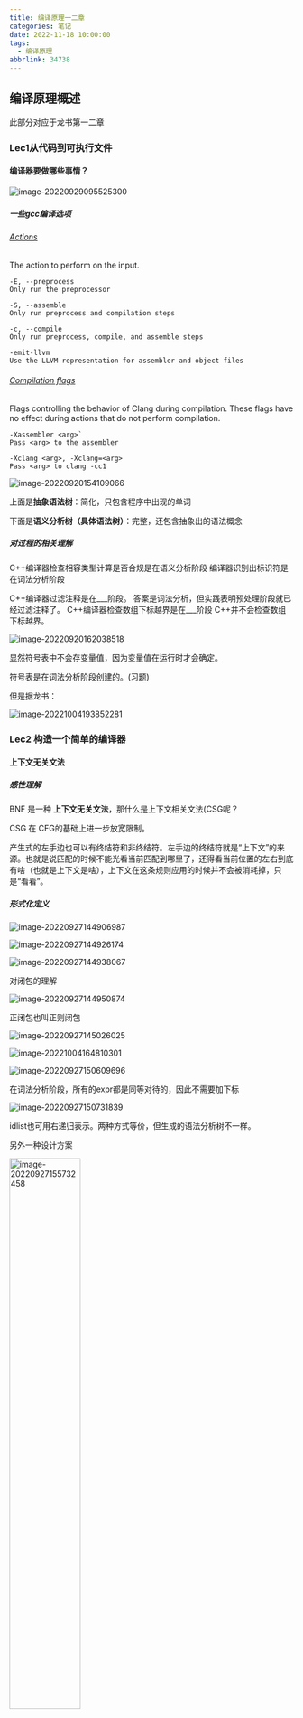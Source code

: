 ```yaml
---
title: 编译原理一二章
categories: 笔记
date: 2022-11-18 10:00:00
tags:
  - 编译原理
abbrlink: 34738
---
```

## 编译原理概述

<p class="note note-info">此部分对应于龙书第一二章</p>

### Lec1从代码到可执行文件

#### 编译器要做哪些事情？

![image-20220929095525300](https://raw.githubusercontent.com/Lunaticsky-tql/blog_article_resources/main/%E7%BC%96%E8%AF%91%E5%8E%9F%E7%90%86%E4%B8%80%E4%BA%8C%E7%AB%A0/20221008190733227216_229_image-20220929095525300.png)

##### 一些gcc编译选项

###### [Actions](https://clang.llvm.org/docs/ClangCommandLineReference.html#id6)

The action to perform on the input.

```shell
-E, --preprocess
Only run the preprocessor

-S, --assemble
Only run preprocess and compilation steps

-c, --compile
Only run preprocess, compile, and assemble steps

-emit-llvm
Use the LLVM representation for assembler and object files
```

###### [Compilation flags](https://clang.llvm.org/docs/ClangCommandLineReference.html#id7)

Flags controlling the behavior of Clang during compilation. These flags have no effect during actions that do not perform compilation.

```shell
-Xassembler <arg>`
Pass <arg> to the assembler

-Xclang <arg>, -Xclang=<arg>
Pass <arg> to clang -cc1
```



![image-20220920154109066](https://raw.githubusercontent.com/Lunaticsky-tql/blog_article_resources/main/%E7%BC%96%E8%AF%91%E5%8E%9F%E7%90%86%E4%B8%80%E4%BA%8C%E7%AB%A0/20221008190735472529_960_image-20220920154109066.png)

上面是**抽象语法树**：简化，只包含程序中出现的单词

下面是**语义分析树（具体语法树）**：完整，还包含抽象出的语法概念

##### 对过程的相关理解

<p class="note note-info">C++编译器检查相容类型计算是否合规是在语义分析阶段
编译器识别出标识符是在词法分析阶段</p>

<p class="note note-warning">C++编译器过滤注释是在___阶段。
答案是词法分析，但实践表明预处理阶段就已经过滤注释了。
C++编译器检查数组下标越界是在___阶段
C++并不会检查数组下标越界。</p>

![image-20220920162038518](https://raw.githubusercontent.com/Lunaticsky-tql/blog_article_resources/main/%E7%BC%96%E8%AF%91%E5%8E%9F%E7%90%86%E4%B8%80%E4%BA%8C%E7%AB%A0/20221008190736776341_330_image-20220920162038518.png)

显然符号表中不会存变量值，因为变量值在运行时才会确定。

<p class="note note-info">符号表是在词法分析阶段创建的。(习题)</p>

但是据龙书：

![image-20221004193852281](https://raw.githubusercontent.com/Lunaticsky-tql/blog_article_resources/main/%E7%BC%96%E8%AF%91%E5%8E%9F%E7%90%86%E4%B8%80%E4%BA%8C%E7%AB%A0/20221008190738941427_725_image-20221004193852281.png)

### Lec2 构造一个简单的编译器

#### 上下文无关文法

##### 感性理解

BNF 是一种 **上下文无关文法**，那什么是上下文相关文法(CSG呢？

CSG 在 CFG的基础上进一步放宽限制。

产生式的左手边也可以有终结符和非终结符。左手边的终结符就是“上下文”的来源。也就是说匹配的时候不能光看当前匹配到哪里了，还得看当前位置的左右到底有啥（也就是上下文是啥），上下文在这条规则应用的时候并不会被消耗掉，只是“看看”。

##### 形式化定义

![image-20220927144906987](https://raw.githubusercontent.com/Lunaticsky-tql/blog_article_resources/main/%E7%BC%96%E8%AF%91%E5%8E%9F%E7%90%86%E4%B8%80%E4%BA%8C%E7%AB%A0/20221008190740496671_209_image-20220927144906987.png)



![image-20220927144926174](https://raw.githubusercontent.com/Lunaticsky-tql/blog_article_resources/main/%E7%BC%96%E8%AF%91%E5%8E%9F%E7%90%86%E4%B8%80%E4%BA%8C%E7%AB%A0/20221008190741666990_453_image-20220927144926174.png)

![image-20220927144938067](https://raw.githubusercontent.com/Lunaticsky-tql/blog_article_resources/main/%E7%BC%96%E8%AF%91%E5%8E%9F%E7%90%86%E4%B8%80%E4%BA%8C%E7%AB%A0/20221008190742819758_795_image-20220927144938067.png)

对闭包的理解

![image-20220927144950874](https://raw.githubusercontent.com/Lunaticsky-tql/blog_article_resources/main/%E7%BC%96%E8%AF%91%E5%8E%9F%E7%90%86%E4%B8%80%E4%BA%8C%E7%AB%A0/20221008190743880629_933_image-20220927144950874.png)

正闭包也叫正则闭包

![image-20220927145026025](https://raw.githubusercontent.com/Lunaticsky-tql/blog_article_resources/main/%E7%BC%96%E8%AF%91%E5%8E%9F%E7%90%86%E4%B8%80%E4%BA%8C%E7%AB%A0/20221008190746344914_185_image-20220927145026025.png)

![image-20221004164810301](https://raw.githubusercontent.com/Lunaticsky-tql/blog_article_resources/main/%E7%BC%96%E8%AF%91%E5%8E%9F%E7%90%86%E4%B8%80%E4%BA%8C%E7%AB%A0/20221008190747551802_775_image-20221004164810301.png)

![image-20220927150609696](https://raw.githubusercontent.com/Lunaticsky-tql/blog_article_resources/main/%E7%BC%96%E8%AF%91%E5%8E%9F%E7%90%86%E4%B8%80%E4%BA%8C%E7%AB%A0/20221008190748466161_250_image-20220927150609696.png)

在词法分析阶段，所有的expr都是同等对待的，因此不需要加下标

![image-20220927150731839](https://raw.githubusercontent.com/Lunaticsky-tql/blog_article_resources/main/%E7%BC%96%E8%AF%91%E5%8E%9F%E7%90%86%E4%B8%80%E4%BA%8C%E7%AB%A0/20221008190749626754_765_image-20220927150731839.png)

idlist也可用右递归表示。两种方式等价，但生成的语法分析树不一样。

另外一种设计方案

<img src="https://raw.githubusercontent.com/Lunaticsky-tql/blog_article_resources/main/%E7%BC%96%E8%AF%91%E5%8E%9F%E7%90%86%E4%B8%80%E4%BA%8C%E7%AB%A0/20221008190750857129_584_image-20220927155732458.png" alt="image-20220927155732458" width="50%" height="50%" />

##### 二义性语法和非二义性语法

非二义性语法

![image-20220927154102321](https://raw.githubusercontent.com/Lunaticsky-tql/blog_article_resources/main/%E7%BC%96%E8%AF%91%E5%8E%9F%E7%90%86%E4%B8%80%E4%BA%8C%E7%AB%A0/20221008190751862164_535_image-20220927154102321.png)

<img src="https://raw.githubusercontent.com/Lunaticsky-tql/blog_article_resources/main/%E7%BC%96%E8%AF%91%E5%8E%9F%E7%90%86%E4%B8%80%E4%BA%8C%E7%AB%A0/20221008190753296213_768_image-20220927154131189.png" alt="image-20220927154131189" width="50%" height="50%" />

采用二义性语法，则会产生歧义问题，同一段代码在不同编译器上产生不一样的结果，显然是我们不想看到的

![image-20220927154314035](https://raw.githubusercontent.com/Lunaticsky-tql/blog_article_resources/main/%E7%BC%96%E8%AF%91%E5%8E%9F%E7%90%86%E4%B8%80%E4%BA%8C%E7%AB%A0/20221008190754314719_452_image-20220927154314035.png)

但是在一定的场合下，通过设计合理的语法分析算法，我们是容许一定的二义性的，因为可以减小语法分析树的复杂性。

文法左递归，体现出运算符左结合，右递归则是右结合。

一个右结合的例子

<img src="https://raw.githubusercontent.com/Lunaticsky-tql/blog_article_resources/main/%E7%BC%96%E8%AF%91%E5%8E%9F%E7%90%86%E4%B8%80%E4%BA%8C%E7%AB%A0/20221008190755524185_246_image-20220927155426816.png" alt="image-20220927155426816" width="50%" height="50%" />

![image-20220927161055294](https://raw.githubusercontent.com/Lunaticsky-tql/blog_article_resources/main/%E7%BC%96%E8%AF%91%E5%8E%9F%E7%90%86%E4%B8%80%E4%BA%8C%E7%AB%A0/20221008190756637988_463_image-20220927161055294.png)

注意：不要跳级！左结合的，且从左往右替换。

##### 练习

###### 推导练习

![image-20220927161040537](https://raw.githubusercontent.com/Lunaticsky-tql/blog_article_resources/main/%E7%BC%96%E8%AF%91%E5%8E%9F%E7%90%86%E4%B8%80%E4%BA%8C%E7%AB%A0/20221008190758243317_959_image-20220927161040537.png)

![image-20220928164050330](https://raw.githubusercontent.com/Lunaticsky-tql/blog_article_resources/main/%E7%BC%96%E8%AF%91%E5%8E%9F%E7%90%86%E4%B8%80%E4%BA%8C%E7%AB%A0/20221008190759789619_359_image-20220928164050330.png)

![image-20220928164220732](https://raw.githubusercontent.com/Lunaticsky-tql/blog_article_resources/main/%E7%BC%96%E8%AF%91%E5%8E%9F%E7%90%86%E4%B8%80%E4%BA%8C%E7%AB%A0/20221008190801270074_244_image-20220928164220732.png)

1. S -> 0 S 1 | 0 1
2. S -> + S S | - S S | a
3. S -> S ( S ) S | ε
4. S -> a S b S | b S a S | ε

生成的语言：

1. L = {0<sup>n</sup>1<sup>n</sup> | n>=1}

2. L = {支持加法和减法的表达式的前缀表达形式}

3. L = {匹配括号的任意排列和嵌套的括号串，包括 ε}

   ()() (()())等

   有二义性：

   ![2.2.3-3](https://raw.githubusercontent.com/Lunaticsky-tql/blog_article_resources/main/%E7%BC%96%E8%AF%91%E5%8E%9F%E7%90%86%E4%B8%80%E4%BA%8C%E7%AB%A0/20221025232537498298_547_2.2.3-3.png)

4. L = {数量相同的a和b组成的符号串，包括 ε}

<p class="note note-warning">一个文法有二义性不一定就有两个推导！但一定有两课语法树</p>



[证明语法具有二义性的方法](https://blog.csdn.net/severestcritic/article/details/109816062?spm=1001.2101.3001.6661.1&utm_medium=distribute.pc_relevant_t0.none-task-blog-2%7Edefault%7ECTRLIST%7ERate-1-109816062-blog-88792616.pc_relevant_aa&depth_1-utm_source=distribute.pc_relevant_t0.none-task-blog-2%7Edefault%7ECTRLIST%7ERate-1-109816062-blog-88792616.pc_relevant_aa&utm_relevant_index=1)

###### 构建练习

①

通常左递归对应左结合，右递归对应右结合。

比如对于标识符列表：

1.  list -> list , id | id
2.  list -> id , list | id

1是左结合的，2是右结合的。

②

1. 证明：用下面文法生成的所有二进制串的值都能被3整除。`

   num -> 11 | 1001 | num 0 | num num

   符合该文法的二进制串一定是由任意数量的 11，1001 和 0 组成的最左位不为0的序列

   该序列的十进制和为：
   $$
   sum =\Sigma_n\left(2^1+2^0\right) *2^n+\Sigma_m\left(2^3+2^0\right) * 2^m\\
   =\Sigma_n 3*2^n+\Sigma_m 9 * 2^m
   $$
   

   显然是能被3整除的

2. 上面的文法是否能生成所有能被3整除的二进制串？

   不能。二进制串10101，数值为21，可被3整除，但无法由文法推导出。


#### 语法制导翻译

构造翻译模式，中缀->后缀
构造9-5+2的带语义动作的语法分析树，即输出其后缀表达式95-2+

![image-20220927164002512](https://raw.githubusercontent.com/Lunaticsky-tql/blog_article_resources/main/%E7%BC%96%E8%AF%91%E5%8E%9F%E7%90%86%E4%B8%80%E4%BA%8C%E7%AB%A0/20221008190802895392_835_image-20220927164002512.png)

按深度优先遍历即可打印（翻译）出后缀表达式

#### 语法分析

![image-20221004152318374](https://raw.githubusercontent.com/Lunaticsky-tql/blog_article_resources/main/%E7%BC%96%E8%AF%91%E5%8E%9F%E7%90%86%E4%B8%80%E4%BA%8C%E7%AB%A0/20221008190804367395_700_image-20221004152318374.png)

##### 自顶向下构造

###### 平凡算法：扫描输入分析

![image-20221004153229852](https://raw.githubusercontent.com/Lunaticsky-tql/blog_article_resources/main/%E7%BC%96%E8%AF%91%E5%8E%9F%E7%90%86%E4%B8%80%E4%BA%8C%E7%AB%A0/20221008190808051693_827_image-20221004153229852.png)

###### 优化：预测分析

![image-20221004152448359](https://raw.githubusercontent.com/Lunaticsky-tql/blog_article_resources/main/%E7%BC%96%E8%AF%91%E5%8E%9F%E7%90%86%E4%B8%80%E4%BA%8C%E7%AB%A0/20221008190811525061_463_image-20221004152448359.png)

$lookahead$在构造编译器的时候就可以完成。

实例分析

![image-20221004152827769](https://raw.githubusercontent.com/Lunaticsky-tql/blog_article_resources/main/%E7%BC%96%E8%AF%91%E5%8E%9F%E7%90%86%E4%B8%80%E4%BA%8C%E7%AB%A0/20221008190813022183_796_image-20221004152827769.png)

对于$simple$类似构造方法。

$lookahead$怎么构造？

![image-20221004153753520](https://raw.githubusercontent.com/Lunaticsky-tql/blog_article_resources/main/%E7%BC%96%E8%AF%91%E5%8E%9F%E7%90%86%E4%B8%80%E4%BA%8C%E7%AB%A0/20221008190816136501_201_image-20221004153753520.png)

总体思路是什么，还有什么问题？

![image-20221004154007046](https://raw.githubusercontent.com/Lunaticsky-tql/blog_article_resources/main/%E7%BC%96%E8%AF%91%E5%8E%9F%E7%90%86%E4%B8%80%E4%BA%8C%E7%AB%A0/20221008190818280251_227_image-20221004154007046.png)

##### 左递归问题

针对上面的预测分析法，我们发现：左递归会导致递归下降程序无限循环以及预测分析法的失效。

```c
void A(){
    switch(lookahead){
        case a:
            A();match(a);break;
        case b:
            match(b):break;
        default:
            report("syntax error")
    }
}
```

![image-20221004160548627](https://raw.githubusercontent.com/Lunaticsky-tql/blog_article_resources/main/%E7%BC%96%E8%AF%91%E5%8E%9F%E7%90%86%E4%B8%80%E4%BA%8C%E7%AB%A0/20221008190819993463_865_image-20221004160548627.png)

怎么消除？

固定的算法：

![image-20221004160612826](https://raw.githubusercontent.com/Lunaticsky-tql/blog_article_resources/main/%E7%BC%96%E8%AF%91%E5%8E%9F%E7%90%86%E4%B8%80%E4%BA%8C%E7%AB%A0/20221008190821656013_971_image-20221004160612826.png)

理解：$A=\beta \alpha \alpha ...$

采用右递归进行翻译

![image-20221004161628877](https://raw.githubusercontent.com/Lunaticsky-tql/blog_article_resources/main/%E7%BC%96%E8%AF%91%E5%8E%9F%E7%90%86%E4%B8%80%E4%BA%8C%E7%AB%A0/20221008190823148967_751_image-20221004161628877.png)

![image-20221004161643180](https://raw.githubusercontent.com/Lunaticsky-tql/blog_article_resources/main/%E7%BC%96%E8%AF%91%E5%8E%9F%E7%90%86%E4%B8%80%E4%BA%8C%E7%AB%A0/20221008190827034211_692_image-20221004161643180.png)

##### 练习

构造 S -> S ( S ) S | ε 的语法分析器

```python
# a program to test lookahead grammar analysis
# S -> S ( S ) S | ε to match brackets
# it can be simplified to S -> ( S ) S | ε

class Matcher:
    def __init__(self, string):
        self.string = string
        self.index = 0
        self.lookahead = self.string[self.index] if len(self.string) > 0 else ""
        self.process = "S"
        self.lookaheads = []

    def match(self, char):
        if char == '':
            return
        elif char == self.lookahead:
            self.index += 1
            if self.index < len(self.string):
                self.lookahead = self.string[self.index]
            else:
                self.lookahead = ""
        else:
            print("Not matched")
            exit(1)

    def S(self):
        self.lookaheads.append(self.lookahead)
        if self.lookahead == '(':
            self.process = self.process.replace("S", "( S ) S", 1)
            print(self.process)
            self.match('(')
            self.S()
            self.match(')')
            self.S()
        else:
            self.process = self.process.replace("S", "ε", 1)
            print(self.process)
            self.match('')

    def main(self):
        self.S()
        if self.lookahead == '':
            print("Matched")
            print(self.process)
            print(self.lookaheads)
        else:
            print("Not matched,the lookahead now is", self.lookahead)
            print(self.process)
            print(self.lookaheads)
            exit(1)


if __name__ == "__main__":
    print("Enter a string to match: ")
    target = input()
    matcher = Matcher(target)
    matcher.main()
```

运行结果：

![image-20221009204230516](https://raw.githubusercontent.com/Lunaticsky-tql/blog_article_resources/main/%E7%BC%96%E8%AF%91%E5%8E%9F%E7%90%86%E4%B8%80%E4%BA%8C%E7%AB%A0/20221025232547008661_894_image-20221009204230516.png)

#### 词法分析